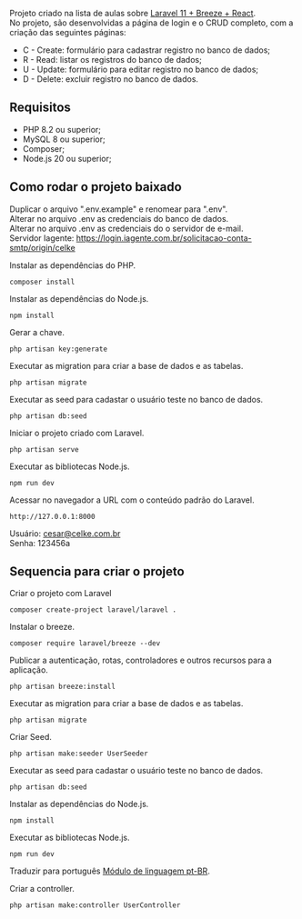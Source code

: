 Projeto criado na lista de aulas sobre [Laravel 11 + Breeze + React](https://www.youtube.com/watch?v=znsgqyMEHbQ&list=PLmY5AEiqDWwB-PgodkP4GA-Tg1KC08KSx).<br>
No projeto, são desenvolvidas a página de login e o CRUD completo, com a criação das seguintes páginas:<br>
* C - Create: formulário para cadastrar registro no banco de dados;
* R - Read: listar os registros do banco de dados;
* U - Update: formulário para editar registro no banco de dados;
* D - Delete: excluir registro no banco de dados.

## Requisitos

* PHP 8.2 ou superior;
* MySQL 8 ou superior;
* Composer;
* Node.js 20 ou superior;

## Como rodar o projeto baixado

Duplicar o arquivo ".env.example" e renomear para ".env".<br>
Alterar no arquivo .env as credenciais do banco de dados.<br>
Alterar no arquivo .env as credenciais do o servidor de e-mail.<br>
Servidor Iagente: https://login.iagente.com.br/solicitacao-conta-smtp/origin/celke<br>

Instalar as dependências do PHP.
```
composer install
```

Instalar as dependências do Node.js.
```
npm install
```

Gerar a chave.
```
php artisan key:generate
```

Executar as migration para criar a base de dados e as tabelas.
```
php artisan migrate
```

Executar as seed para cadastar o usuário teste no banco de dados.
```
php artisan db:seed
```

Iniciar o projeto criado com Laravel.
```
php artisan serve
```

Executar as bibliotecas Node.js.
```
npm run dev
```

Acessar no navegador a URL com o conteúdo padrão do Laravel.
```
http://127.0.0.1:8000
```

Usuário: cesar@celke.com.br<br>
Senha: 123456a<br>


## Sequencia para criar o projeto
Criar o projeto com Laravel
```
composer create-project laravel/laravel .
```

Instalar o breeze.
```
composer require laravel/breeze --dev
```

Publicar a autenticação, rotas, controladores e outros recursos para a aplicação.
```
php artisan breeze:install
```

Executar as migration para criar a base de dados e as tabelas.
```
php artisan migrate
```

Criar Seed.
```
php artisan make:seeder UserSeeder
```

Executar as seed para cadastar o usuário teste no banco de dados.
```
php artisan db:seed
```

Instalar as dependências do Node.js.
```
npm install
```

Executar as bibliotecas Node.js.
```
npm run dev
```

Traduzir para português [Módulo de linguagem pt-BR](https://github.com/lucascudo/laravel-pt-BR-localization).

Criar a controller.
```
php artisan make:controller UserController
```